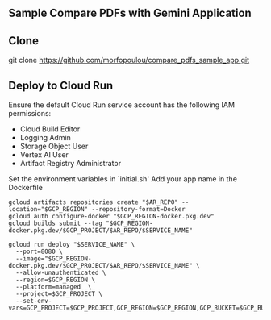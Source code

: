 ## Sample Compare PDFs with Gemini Application

## Clone

git clone https://github.com/morfopoulou/compare_pdfs_sample_app.git

## Deploy to Cloud Run

Ensure the default Cloud Run service account has the following IAM permissions:
- Cloud Build Editor
- Logging Admin
- Storage Object User
- Vertex AI User
- Artifact Registry Administrator


Set the environment variables in `initial.sh'
Add your app name in the Dockerfile


```In Cloud Shell, execute the following commands:
gcloud artifacts repositories create "$AR_REPO" --location="$GCP_REGION" --repository-format=Docker
gcloud auth configure-docker "$GCP_REGION-docker.pkg.dev"
gcloud builds submit --tag "$GCP_REGION-docker.pkg.dev/$GCP_PROJECT/$AR_REPO/$SERVICE_NAME"
```


``` Deploy in Cloud Shell
gcloud run deploy "$SERVICE_NAME" \
  --port=8080 \
  --image="$GCP_REGION-docker.pkg.dev/$GCP_PROJECT/$AR_REPO/$SERVICE_NAME" \
  --allow-unauthenticated \
  --region=$GCP_REGION \
  --platform=managed  \
  --project=$GCP_PROJECT \
  --set-env-vars=GCP_PROJECT=$GCP_PROJECT,GCP_REGION=$GCP_REGION,GCP_BUCKET=$GCP_BUCKET
```
